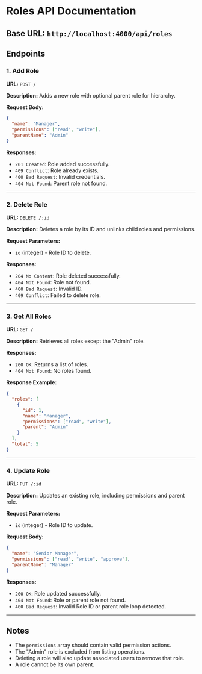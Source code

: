 # Roles API Documentation

## Base URL: `http://localhost:4000/api/roles`

## Endpoints

### 1. Add Role
**URL:** `POST /`

**Description:** Adds a new role with optional parent role for hierarchy.

**Request Body:**
```json
{
  "name": "Manager",
  "permissions": ["read", "write"],
  "parentName": "Admin"
}
```

**Responses:**
- `201 Created`: Role added successfully.
- `409 Conflict`: Role already exists.
- `400 Bad Request`: Invalid credentials.
- `404 Not Found`: Parent role not found.

---

### 2. Delete Role
**URL:** `DELETE /:id`

**Description:** Deletes a role by its ID and unlinks child roles and permissions.

**Request Parameters:**
- `id` (integer) - Role ID to delete.

**Responses:**
- `204 No Content`: Role deleted successfully.
- `404 Not Found`: Role not found.
- `400 Bad Request`: Invalid ID.
- `409 Conflict`: Failed to delete role.

---

### 3. Get All Roles
**URL:** `GET /`

**Description:** Retrieves all roles except the "Admin" role.

**Responses:**
- `200 OK`: Returns a list of roles.
- `404 Not Found`: No roles found.

**Response Example:**
```json
{
  "roles": [
    {
      "id": 1,
      "name": "Manager",
      "permissions": ["read", "write"],
      "parent": "Admin"
    }
  ],
  "total": 5
}
```

---

### 4. Update Role
**URL:** `PUT /:id`

**Description:** Updates an existing role, including permissions and parent role.

**Request Parameters:**
- `id` (integer) - Role ID to update.

**Request Body:**
```json
{
  "name": "Senior Manager",
  "permissions": ["read", "write", "approve"],
  "parentName": "Manager"
}
```

**Responses:**
- `200 OK`: Role updated successfully.
- `404 Not Found`: Role or parent role not found.
- `400 Bad Request`: Invalid Role ID or parent role loop detected.

---

## Notes
- The `permissions` array should contain valid permission actions.
- The "Admin" role is excluded from listing operations.
- Deleting a role will also update associated users to remove that role.
- A role cannot be its own parent.

